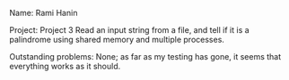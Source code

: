 Name:
Rami Hanin

Project: Project 3
Read an input string from a file, and tell if it is a palindrome using shared memory and multiple processes.

Outstanding problems:
None; as far as my testing has gone, it seems that everything works as it should.


